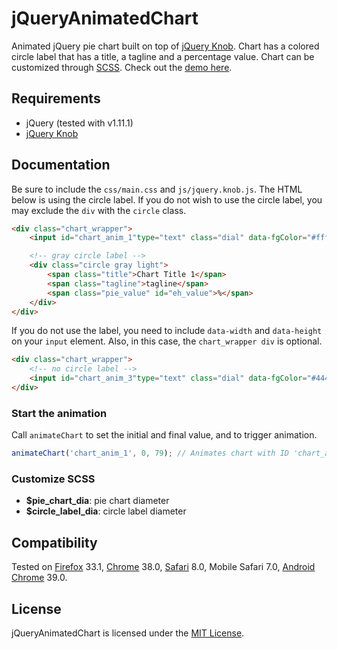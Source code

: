 jQueryAnimatedChart
===================

Animated jQuery pie chart built on top of [jQuery Knob](http://anthonyterrien.com/knob/). Chart has a colored circle label that has a title, a tagline and a percentage value. Chart can be customized through [SCSS](http://sass-lang.com/). Check out the [demo here](http://wastedcontinuum.com/demos/jQueryAnimatedChart).

## Requirements
* jQuery (tested with v1.11.1)
* [jQuery Knob](http://anthonyterrien.com/knob/)

## Documentation
Be sure to include the `css/main.css` and `js/jquery.knob.js`. The HTML below is using the circle label. If you do not wish to use the circle label, you may exclude the `div` with the `circle` class. 

``` html
<div class="chart_wrapper">
    <input id="chart_anim_1"type="text" class="dial" data-fgColor="#fff" data-bgColor="#ccc"  />

    <!-- gray circle label -->
    <div class="circle gray light">
        <span class="title">Chart Title 1</span>
        <span class="tagline">tagline</span>
        <span class="pie_value" id="eh_value">%</span>
    </div>
</div>
```

If you do not use the label, you need to include `data-width` and `data-height` on your `input` element. Also, in this case, the `chart_wrapper div` is optional.

``` html
<div class="chart_wrapper">
    <!-- no circle label -->
    <input id="chart_anim_3"type="text" class="dial" data-fgColor="#444444" data-bgColor="#ccc" data-width="225" data-height="225" />
</div>
```
### Start the animation
Call `animateChart` to set the initial and final value, and to trigger animation.

``` javascript
animateChart('chart_anim_1', 0, 79); // Animates chart with ID 'chart_anim_1' from 0 to 79
```

### Customize SCSS
* __$pie_chart_dia__: pie chart diameter
* __$circle_label_dia__: circle label diameter

## Compatibility
Tested on [Firefox](https://www.mozilla.org/en-US/firefox/new/) 33.1, [Chrome](http://www.google.com/chrome/) 38.0, [Safari](https://www.apple.com/safari/) 8.0, Mobile Safari 7.0, [Android Chrome](https://play.google.com/store/apps/details?id=com.android.chrome&hl=en) 39.0.

## License
jQueryAnimatedChart is licensed under the [MIT License](http://opensource.org/licenses/MIT).